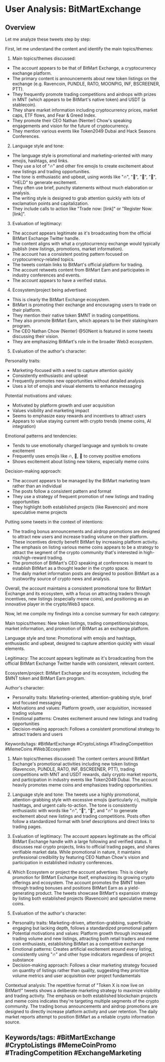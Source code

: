 # User Analysis: BitMartExchange

## Overview

<think>
Let me analyze these tweets step by step:

First, let me understand the content and identify the main topics/themes:

1. Main topics/themes discussed:
- The account appears to be that of BitMart Exchange, a cryptocurrency exchange platform.
- The primary content is announcements about new token listings on the exchange (e.g. Ravencoin, PUNDLE, RATO, MOONPIG, INF, BSCREENER, PTT).
- They frequently promote trading competitions and airdrops with prizes in MNT (which appears to be BitMart's native token) and USDT (a stablecoin).
- They share market information including cryptocurrency prices, market caps, ETF flows, and Fear & Greed Index.
- They promote their CEO Nathan (Nenter) Chow's speaking engagements and vision for the future of cryptocurrency.
- They mention various events like Token2049 Dubai and Hack Seasons Conferences.

2. Language style and tone:
- The language style is promotional and marketing-oriented with many emojis, hashtags, and links.
- They use a lot of "🔥" and other fire emojis to create excitement about new listings and trading opportunities.
- The tone is enthusiastic and upbeat, using words like "🔥", "🚀", "🎉", "🤩", "HELD" to generate excitement.
- They often use brief, punchy statements without much elaboration or analysis.
- The writing style is designed to grab attention quickly with lots of exclamation points and capitalization.
- They include calls to action like "Trade now: [link]" or "Register Now: [link]".

3. Evaluation of legitimacy:
- The account appears legitimate as it's broadcasting from the official BitMart Exchange Twitter handle.
- The content aligns with what a cryptocurrency exchange would typically publish (new listings, promotions, market information).
- The account has a consistent posting pattern focused on cryptocurrency-related topics.
- The tweets contain links to BitMart's official platform for trading.
- The account retweets content from BitMart Earn and participates in industry conferences and events.
- The account appears to have a verified status.

4. Ecosystem/project being advertised:
- This is clearly the BitMart Exchange ecosystem.
- BitMart is promoting their exchange and encouraging users to trade on their platform.
- They mention their native token $MNT in trading competitions.
- They also promote BitMart Earn, which appears to be their staking/earn program.
- The CEO Nathan Chow (Nenter) @50Nent is featured in some tweets discussing their vision.
- They are emphasizing BitMart's role in the broader Web3 ecosystem.

5. Evaluation of the author's character:

Personality traits:
- Marketing-focused with a need to capture attention quickly
- Consistently enthusiastic and upbeat
- Frequently promotes new opportunities without detailed analysis
- Uses a lot of emojis and visual elements to enhance messaging

Potential motivations and values:
- Motivated by platform growth and user acquisition
- Values visibility and marketing impact
- Seems to emphasize easy rewards and incentives to attract users
- Appears to value staying current with crypto trends (meme coins, AI integration)

Emotional patterns and tendencies:
- Tends to use emotionally charged language and symbols to create excitement
- Frequently uses emojis like 🔥, 🚀, 🎉 to convey positive emotions
- Shows excitement about listing new tokens, especially meme coins

Decision-making approach:
- The account appears to be managed by the BitMart marketing team rather than an individual
- The posts follow a consistent pattern and format
- They use a strategy of frequent promotion of new listings and trading opportunities
- They highlight both established projects (like Ravencoin) and more speculative meme projects

Putting some tweets in the context of intentions:
- The trading bonus announcements and airdrop promotions are designed to attract new users and increase trading volume on their platform. These incentives directly benefit BitMart by increasing platform activity.
- The emphasis on listing various meme coins appears to be a strategy to attract the segment of the crypto community that's interested in high-risk/high-reward trading.
- The promotion of BitMart's CEO speaking at conferences is meant to establish BitMart as a thought leader in the crypto space.
- The daily market information posts are designed to position BitMart as a trustworthy source of crypto news and analysis.

Overall, the account maintains a consistent promotional tone for BitMart Exchange and its ecosystem, with a focus on attracting traders through incentives, new listings (especially meme coins), and positioning as an innovative player in the crypto/Web3 space.

Now, let me compile my findings into a concise summary for each category:

Main topics/themes: New token listings, trading competitions/airdrops, market information, and promotion of BitMart as an exchange platform.

Language style and tone: Promotional with emojis and hashtags, enthusiastic and upbeat, designed to capture attention quickly with visual elements.

Legitimacy: The account appears legitimate as it's broadcasting from the official BitMart Exchange Twitter handle with consistent, relevant content.

Ecosystem/project: BitMart Exchange and its ecosystem, including the $MNT token and BitMart Earn program.

Author's character:
- Personality traits: Marketing-oriented, attention-grabbing style, brief and focused messaging
- Motivations and values: Platform growth, user acquisition, increased trading volume
- Emotional patterns: Creates excitement around new listings and trading opportunities
- Decision-making approach: Follows a consistent promotional strategy to attract traders and users

Keywords/tags: #BitMartExchange #CryptoListings #TradingCompetition #MemeCoins #Web3Ecosystem
</think>

1. Main topics/themes discussed:
The content centers around BitMart Exchange's promotional activities including new token listings (Ravencoin, PUNDLE, RATO, INF, BSCREENER, PTT), trading competitions with MNT and USDT rewards, daily crypto market reports, and participation in industry events like Token2049 Dubai. The account heavily promotes meme coins and emphasizes trading opportunities.

2. Language style and tone:
The tweets use a highly promotional, attention-grabbing style with excessive emojis (particularly 🔥), multiple hashtags, and urgent calls-to-action. The tone is consistently enthusiastic with words like "🔥", "🚀", "🎉", and "🔥" to generate excitement about new listings and trading competitions. Posts often follow a standardized format with brief descriptions and direct links to trading pages.

3. Evaluation of legitimacy:
The account appears legitimate as the official BitMart Exchange handle with a large following and verified status. It discusses real crypto projects, links to official trading pages, and shares verifiable market data. While promotional in nature, it maintains professional credibility by featuring CEO Nathan Chow's vision and participation in established industry conferences.

4. Which Ecosystem or project the account advertises:
This is clearly promotion for BitMart Exchange itself, emphasizing its growing crypto offerings and ecosystem. The account promotes the $MNT token through trading bonuses and positions BitMart Earn as a yield-generating product. The tweets showcase BitMart's expansion strategy by listing both established projects (Ravencoin) and speculative meme coins.

5. Evaluation of the author's character:
- Personality traits: Marketing-driven, attention-grabbing, superficially engaging but lacking depth, follows a standardized promotional pattern
- Potential motivations and values: Platform growth through increased trading volume and new listings, attracting both retail traders and meme coin enthusiasts, establishing BitMart as a competitive exchange
- Emotional patterns: Creates artificial excitement around every listing, consistently using "🔥" and other hype indicators regardless of project substance
- Decision-making approach: Follows a clear marketing strategy focused on quantity of listings rather than quality, suggesting they prioritize volume metrics and user acquisition over project fundamentals

Contextual analysis:
The repetitive format of "Token X is now live on BitMart!" tweets shows a deliberate marketing strategy to maximize visibility and trading activity. The emphasis on both established blockchain projects and meme coins indicates they're targeting multiple segments of the crypto community. The trading bonus announcements and airdrop promotions are designed to directly increase platform activity and user retention. The daily market reports attempt to position BitMart as a reliable crypto information source.

Keywords/tags: #BitMartExchange #CryptoListings #MemeCoinPromo #TradingCompetition #ExchangeMarketing
---
